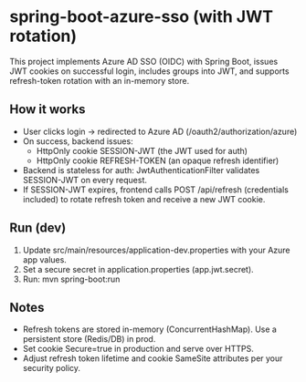 # spring-boot-azure-sso (with JWT rotation)

This project implements Azure AD SSO (OIDC) with Spring Boot, issues JWT cookies on successful login,
includes groups into JWT, and supports refresh-token rotation with an in-memory store.

## How it works
- User clicks login -> redirected to Azure AD (/oauth2/authorization/azure)
- On success, backend issues:
  - HttpOnly cookie SESSION-JWT (the JWT used for auth)
  - HttpOnly cookie REFRESH-TOKEN (an opaque refresh identifier)
- Backend is stateless for auth: JwtAuthenticationFilter validates SESSION-JWT on every request.
- If SESSION-JWT expires, frontend calls POST /api/refresh (credentials included) to rotate refresh token and receive a new JWT cookie.

## Run (dev)
1. Update src/main/resources/application-dev.properties with your Azure app values.
2. Set a secure secret in application.properties (app.jwt.secret).
3. Run:
   mvn spring-boot:run

## Notes
- Refresh tokens are stored in-memory (ConcurrentHashMap). Use a persistent store (Redis/DB) in prod.
- Set cookie Secure=true in production and serve over HTTPS.
- Adjust refresh token lifetime and cookie SameSite attributes per your security policy.
